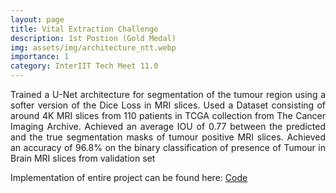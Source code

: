 ```yaml
---
layout: page
title: Vital Extraction Challenge
description: 1st Postion (Gold Medal)
img: assets/img/architecture_ntt.webp
importance: 1
category: InterIIT Tech Meet 11.0
---
```


<p align="justify"> Trained a U-Net architecture for segmentation of the tumour region using a softer version of the Dice Loss in MRI slices.
Used a Dataset consisting of around 4K MRI slices from 110 patients in TCGA collection from The Cancer Imaging Archive. 
Achieved an average IOU of 0.77 between the predicted and the true segmentation masks of tumour positive MRI slices.
Achieved an accuracy of 96.8% on the binary classification of presence of Tumour in Brain MRI slices from validation set</p>

Implementation of entire project can be found here: <a href="https://github.com/Siddhant-Ray/Network-Traffic-Transformer"> Code </a>





